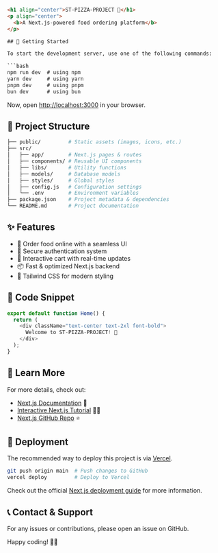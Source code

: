 ```html
<h1 align="center">ST-PIZZA-PROJECT 🍕</h1>
<p align="center">
  <b>A Next.js-powered food ordering platform</b>
</p>

## 🚀 Getting Started

To start the development server, use one of the following commands:

```bash
npm run dev  # using npm
yarn dev     # using yarn
pnpm dev     # using pnpm
bun dev      # using bun
```

Now, open [http://localhost:3000](http://localhost:3000) in your browser.

## 📁 Project Structure

```bash
├── public/         # Static assets (images, icons, etc.)
├── src/
│   ├── app/        # Next.js pages & routes
│   ├── components/ # Reusable UI components
│   ├── libs/       # Utility functions
│   ├── models/     # Database models
│   ├── styles/     # Global styles
│   ├── config.js   # Configuration settings
│   └── .env        # Environment variables
├── package.json    # Project metadata & dependencies
└── README.md       # Project documentation
```

## ✨ Features

- 🍕 Order food online with a seamless UI
- 🔐 Secure authentication system
- 🛒 Interactive cart with real-time updates
- 📦 Fast & optimized Next.js backend
- 🎨 Tailwind CSS for modern styling

## 📜 Code Snippet

```js
export default function Home() {
  return (
    <div className="text-center text-2xl font-bold">
      Welcome to ST-PIZZA-PROJECT! 🍕
    </div>
  );
}
```

## 📖 Learn More

For more details, check out:

- [Next.js Documentation](https://nextjs.org/docs) 📘
- [Interactive Next.js Tutorial](https://nextjs.org/learn) 🧑‍💻
- [Next.js GitHub Repo](https://github.com/vercel/next.js) ⭐

## 🚀 Deployment

The recommended way to deploy this project is via [Vercel](https://vercel.com/new?utm_medium=default-template&filter=next.js&utm_source=create-next-app&utm_campaign=create-next-app-readme).

```bash
git push origin main  # Push changes to GitHub
vercel deploy         # Deploy to Vercel
```

Check out the official [Next.js deployment guide](https://nextjs.org/docs/deployment) for more information.

## 📞 Contact & Support

For any issues or contributions, please open an issue on GitHub.

Happy coding! 🚀🍕

